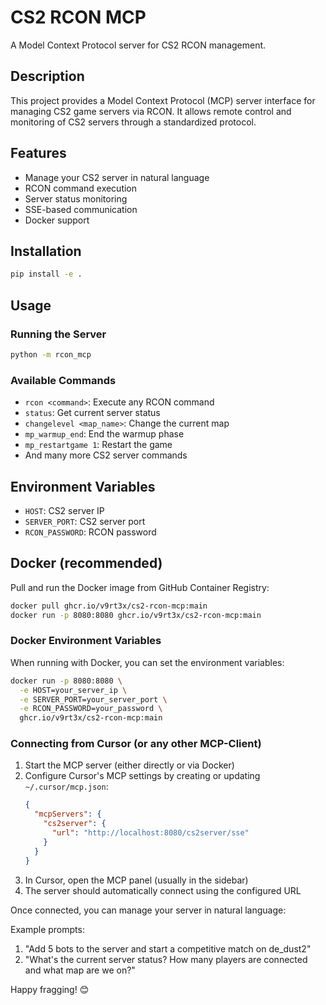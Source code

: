# CS2 RCON MCP

A Model Context Protocol server for CS2 RCON management.

## Description

This project provides a Model Context Protocol (MCP) server interface for managing CS2 game servers via RCON. It allows remote control and monitoring of CS2 servers through a standardized protocol.

## Features

- Manage your CS2 server in natural language
- RCON command execution
- Server status monitoring
- SSE-based communication
- Docker support

## Installation

```bash
pip install -e .
```

## Usage

### Running the Server

```bash
python -m rcon_mcp
```

### Available Commands

- `rcon <command>`: Execute any RCON command
- `status`: Get current server status
- `changelevel <map_name>`: Change the current map
- `mp_warmup_end`: End the warmup phase
- `mp_restartgame 1`: Restart the game
- And many more CS2 server commands

## Environment Variables

- `HOST`: CS2 server IP
- `SERVER_PORT`: CS2 server port
- `RCON_PASSWORD`: RCON password

## Docker (recommended)

Pull and run the Docker image from GitHub Container Registry:

```bash
docker pull ghcr.io/v9rt3x/cs2-rcon-mcp:main
docker run -p 8080:8080 ghcr.io/v9rt3x/cs2-rcon-mcp:main
```

### Docker Environment Variables

When running with Docker, you can set the environment variables:

```bash
docker run -p 8080:8080 \
  -e HOST=your_server_ip \
  -e SERVER_PORT=your_server_port \
  -e RCON_PASSWORD=your_password \
  ghcr.io/v9rt3x/cs2-rcon-mcp:main
```

### Connecting from Cursor (or any other MCP-Client)

1. Start the MCP server (either directly or via Docker)
2. Configure Cursor's MCP settings by creating or updating `~/.cursor/mcp.json`:
   ```json
   {
     "mcpServers": {
       "cs2server": {
         "url": "http://localhost:8080/cs2server/sse"
       }
     }
   }
   ```
3. In Cursor, open the MCP panel (usually in the sidebar)
4. The server should automatically connect using the configured URL

Once connected, you can manage your server in natural language:

Example prompts:

1. "Add 5 bots to the server and start a competitive match on de_dust2"
2. "What's the current server status? How many players are connected and what map are we on?"

Happy fragging! 😊

